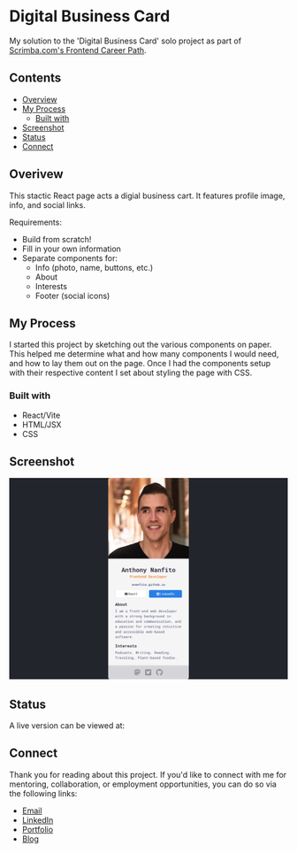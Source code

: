 # Digital Business Card

My solution to the 'Digital Business Card' solo project as part of [Scrimba.com's Frontend Career Path](https://scrimba.com/learn/frontend/).

## Contents 

- [Overview](#overview)
- [My Process](#my-process)
  - [Built with](#built-with)
- [Screenshot](#screenshot)
- [Status](#status)
- [Connect](#connect)

## Overivew

This stactic React page acts a digial business cart. It features profile image, info, and social links.

Requirements: 

- Build from scratch!
- Fill in your own information
- Separate components for:
    - Info (photo, name, buttons, etc.)
    - About
    - Interests
    - Footer (social icons)

## My Process

I started this project by sketching out the various components on paper. This helped me determine what and how many components I would need, and how to lay them out on the page. Once I had the components setup with their respective content I set about styling the page with CSS. 

### Built with

- React/Vite
- HTML/JSX
- CSS

## Screenshot

![A digital business card for Anthony Nanfito. The page features a large profile image of Anthony smiling while looking off camera in front of a blurred background. Below the image is his name, position, portfolio URL, and two side-by-side buttons for Email and LinkedIn. The main section of the page features About and Interests sections. Last, the footer features social profile icons for Mastodon, Twitter, and GitHub.](screenshot.png)

## Status

A live version can be viewed at: 

## Connect

Thank you for reading about this project. If you'd like to connect with me for mentoring, collaboration, or employment opportunities, you can do so via the following links:

- [Email](mailto:msg.for.anthony.p6ht3@simplelogin.com)
- [LinkedIn](https://linkedin.com/in/anthonynanfito)
- [Portfolio](https://ananfito.github.io)
- [Blog](https://ananfito.hashnode.dev)
